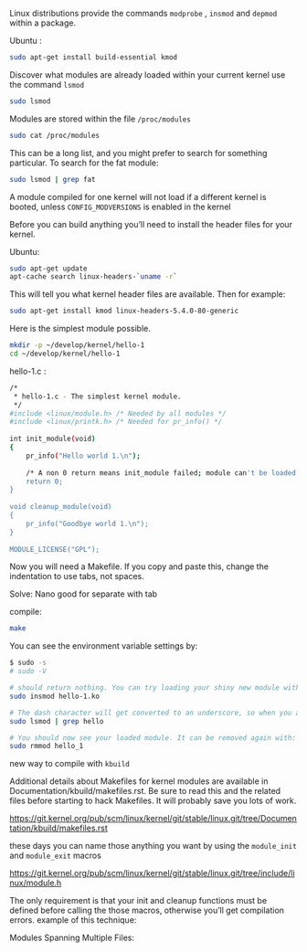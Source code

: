 Linux distributions provide the commands `modprobe` , `insmod` and `depmod` within a package.

Ubuntu :

```bash
sudo apt-get install build-essential kmod
```

Discover what modules are already loaded within your current kernel use the command `lsmod`

```bash
sudo lsmod
```

Modules are stored within the file `/proc/modules`

```bash
sudo cat /proc/modules
```

This can be a long list, and you might prefer to search for something particular. To search for the fat module:

```bash
sudo lsmod | grep fat
```

A module compiled for one kernel will not load if a different kernel is booted, unless `CONFIG_MODVERSIONS` is enabled in the kernel

Before you can build anything you’ll need to install the header files for your kernel.

Ubuntu:

```bash
sudo apt-get update 
apt-cache search linux-headers-`uname -r`
```
This will tell you what kernel header files are available. Then for example:

```bash
sudo apt-get install kmod linux-headers-5.4.0-80-generic
```

Here is the simplest module possible.

```bash
mkdir -p ~/develop/kernel/hello-1 
cd ~/develop/kernel/hello-1
```

hello-1.c :

```bash
/* 
 * hello-1.c - The simplest kernel module. 
 */ 
#include <linux/module.h> /* Needed by all modules */ 
#include <linux/printk.h> /* Needed for pr_info() */ 
 
int init_module(void) 
{ 
    pr_info("Hello world 1.\n"); 
 
    /* A non 0 return means init_module failed; module can't be loaded. */ 
    return 0; 
} 
 
void cleanup_module(void) 
{ 
    pr_info("Goodbye world 1.\n"); 
} 
 
MODULE_LICENSE("GPL");
```

Now you will need a Makefile. If you copy and paste this, change the indentation to use tabs, not spaces.

Solve: Nano good for separate with tab


compile:

```bash
make
```

You can see the environment variable settings by:

```bash
$ sudo -s
# sudo -V
```

```bash
# should return nothing. You can try loading your shiny new module with:
sudo insmod hello-1.ko 

# The dash character will get converted to an underscore, so when you again try:
sudo lsmod | grep hello

# You should now see your loaded module. It can be removed again with:
sudo rmmod hello_1
```

new way to compile with `kbuild`

Additional details about Makefiles for kernel modules are available in Documentation/kbuild/makefiles.rst. Be sure to read this and the related files before starting to hack Makefiles. It will probably save you lots of work.

https://git.kernel.org/pub/scm/linux/kernel/git/stable/linux.git/tree/Documentation/kbuild/makefiles.rst

these days you can name those anything you want by using the `module_init` and `module_exit` macros

https://git.kernel.org/pub/scm/linux/kernel/git/stable/linux.git/tree/include/linux/module.h

The only requirement is that your init and cleanup functions must be defined before calling the those macros, otherwise you’ll get compilation errors. example of this technique:

Modules Spanning Multiple Files:

